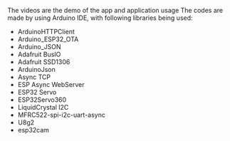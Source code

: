 The videos are the demo of the app and application usage
The codes are made by using Arduino IDE, with following libraries being used:
- ArduinoHTTPClient
- Arduino_ESP32_OTA
- Arduino_JSON
- Adafruit BusIO
- Adafruit SSD1306
- ArduinoJson
- Async TCP
- ESP Async WebServer
- ESP32 Servo
- ESP32Servo360
- LiquidCrystal I2C
- MFRC522-spi-i2c-uart-async
- U8g2
- esp32cam
